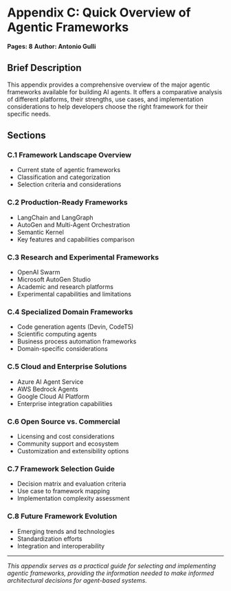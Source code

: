 # Appendix C: Quick Overview of Agentic Frameworks

**Pages: 8**
**Author: Antonio Gulli**

## Brief Description

This appendix provides a comprehensive overview of the major agentic frameworks available for building AI agents. It offers a comparative analysis of different platforms, their strengths, use cases, and implementation considerations to help developers choose the right framework for their specific needs.

## Sections

### C.1 Framework Landscape Overview
- Current state of agentic frameworks
- Classification and categorization
- Selection criteria and considerations

### C.2 Production-Ready Frameworks
- LangChain and LangGraph
- AutoGen and Multi-Agent Orchestration
- Semantic Kernel
- Key features and capabilities comparison

### C.3 Research and Experimental Frameworks
- OpenAI Swarm
- Microsoft AutoGen Studio
- Academic and research platforms
- Experimental capabilities and limitations

### C.4 Specialized Domain Frameworks
- Code generation agents (Devin, CodeT5)
- Scientific computing agents
- Business process automation frameworks
- Domain-specific considerations

### C.5 Cloud and Enterprise Solutions
- Azure AI Agent Service
- AWS Bedrock Agents
- Google Cloud AI Platform
- Enterprise integration capabilities

### C.6 Open Source vs. Commercial
- Licensing and cost considerations
- Community support and ecosystem
- Customization and extensibility options

### C.7 Framework Selection Guide
- Decision matrix and evaluation criteria
- Use case to framework mapping
- Implementation complexity assessment

### C.8 Future Framework Evolution
- Emerging trends and technologies
- Standardization efforts
- Integration and interoperability

---

*This appendix serves as a practical guide for selecting and implementing agentic frameworks, providing the information needed to make informed architectural decisions for agent-based systems.*